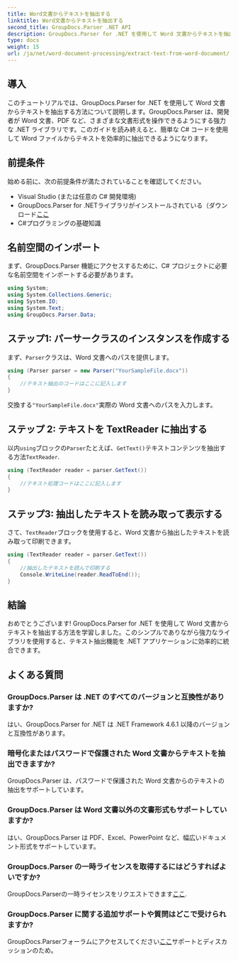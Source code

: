 ```yaml
---
title: Word文書からテキストを抽出する
linktitle: Word文書からテキストを抽出する
second_title: GroupDocs.Parser .NET API
description: GroupDocs.Parser for .NET を使用して Word 文書からテキストを抽出する方法を学習します。コード例を使用したステップバイステップ ガイド。
type: docs
weight: 15
url: /ja/net/word-document-processing/extract-text-from-word-document/
---
```

## 導入
このチュートリアルでは、GroupDocs.Parser for .NET を使用して Word 文書からテキストを抽出する方法について説明します。GroupDocs.Parser は、開発者が Word 文書、PDF など、さまざまな文書形式を操作できるようにする強力な .NET ライブラリです。このガイドを読み終えると、簡単な C# コードを使用して Word ファイルからテキストを効率的に抽出できるようになります。
## 前提条件
始める前に、次の前提条件が満たされていることを確認してください。
- Visual Studio (または任意の C# 開発環境)
- GroupDocs.Parser for .NETライブラリがインストールされている（ダウンロード[ここ](https://releases.groupdocs.com/parser/net/）)
- C#プログラミングの基礎知識

## 名前空間のインポート
まず、GroupDocs.Parser 機能にアクセスするために、C# プロジェクトに必要な名前空間をインポートする必要があります。
```csharp
using System;
using System.Collections.Generic;
using System.IO;
using System.Text;
using GroupDocs.Parser.Data;
```
## ステップ1: パーサークラスのインスタンスを作成する
まず、`Parser`クラスは、Word 文書へのパスを提供します。
```csharp
using (Parser parser = new Parser("YourSampleFile.docx"))
{
    //テキスト抽出のコードはここに記入します
}
```
交換する`"YourSampleFile.docx"`実際の Word 文書へのパスを入力します。
## ステップ 2: テキストを TextReader に抽出する
以内`using`ブロックの`Parser`たとえば、`GetText()`テキストコンテンツを抽出する方法`TextReader`.
```csharp
using (TextReader reader = parser.GetText())
{
    //テキスト処理コードはここに記入します
}
```
## ステップ3: 抽出したテキストを読み取って表示する
さて、`TextReader`ブロックを使用すると、Word 文書から抽出したテキストを読み取って印刷できます。
```csharp
using (TextReader reader = parser.GetText())
{
    //抽出したテキストを読んで印刷する
    Console.WriteLine(reader.ReadToEnd());
}
```

## 結論
おめでとうございます! GroupDocs.Parser for .NET を使用して Word 文書からテキストを抽出する方法を学習しました。このシンプルでありながら強力なライブラリを使用すると、テキスト抽出機能を .NET アプリケーションに効率的に統合できます。

## よくある質問
### GroupDocs.Parser は .NET のすべてのバージョンと互換性がありますか?
はい、GroupDocs.Parser for .NET は .NET Framework 4.6.1 以降のバージョンと互換性があります。
### 暗号化またはパスワードで保護された Word 文書からテキストを抽出できますか?
GroupDocs.Parser は、パスワードで保護された Word 文書からのテキストの抽出をサポートしています。
### GroupDocs.Parser は Word 文書以外の文書形式もサポートしていますか?
はい、GroupDocs.Parser は PDF、Excel、PowerPoint など、幅広いドキュメント形式をサポートしています。
### GroupDocs.Parser の一時ライセンスを取得するにはどうすればよいですか?
 GroupDocs.Parserの一時ライセンスをリクエストできます[ここ](https://purchase.groupdocs.com/temporary-license/).
### GroupDocs.Parser に関する追加サポートや質問はどこで受けられますか?
 GroupDocs.Parserフォーラムにアクセスしてください[ここ](https://forum.groupdocs.com/c/parser/17)サポートとディスカッションのため。